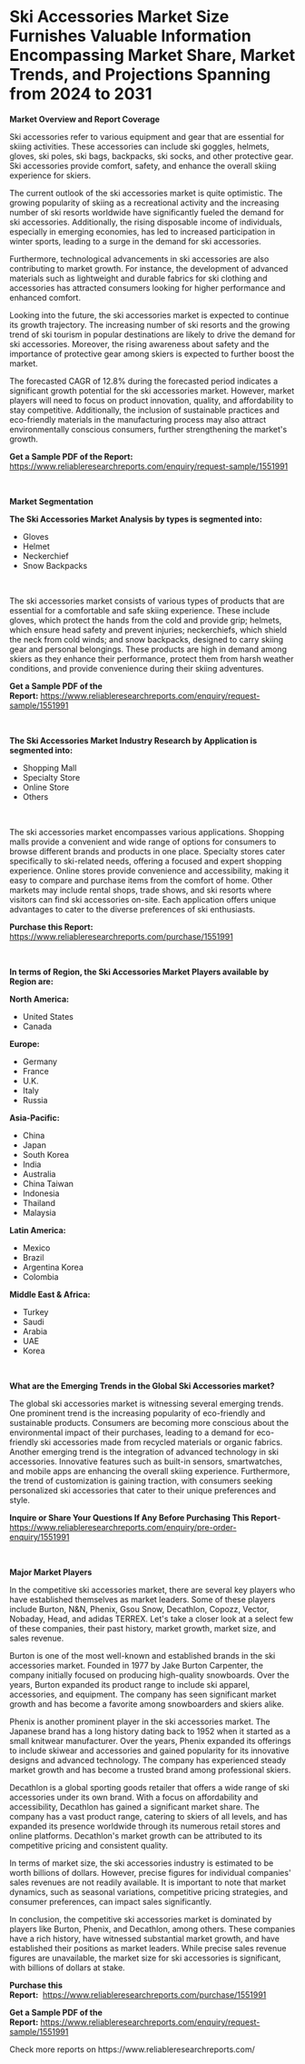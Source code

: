 <p><h1>Ski Accessories Market Size Furnishes Valuable Information Encompassing Market Share, Market Trends, and Projections Spanning from 2024 to 2031</h1></p><p><strong>Market Overview and Report Coverage</strong></p>
<p><p>Ski accessories refer to various equipment and gear that are essential for skiing activities. These accessories can include ski goggles, helmets, gloves, ski poles, ski bags, backpacks, ski socks, and other protective gear. Ski accessories provide comfort, safety, and enhance the overall skiing experience for skiers.</p><p>The current outlook of the ski accessories market is quite optimistic. The growing popularity of skiing as a recreational activity and the increasing number of ski resorts worldwide have significantly fueled the demand for ski accessories. Additionally, the rising disposable income of individuals, especially in emerging economies, has led to increased participation in winter sports, leading to a surge in the demand for ski accessories.</p><p>Furthermore, technological advancements in ski accessories are also contributing to market growth. For instance, the development of advanced materials such as lightweight and durable fabrics for ski clothing and accessories has attracted consumers looking for higher performance and enhanced comfort.</p><p>Looking into the future, the ski accessories market is expected to continue its growth trajectory. The increasing number of ski resorts and the growing trend of ski tourism in popular destinations are likely to drive the demand for ski accessories. Moreover, the rising awareness about safety and the importance of protective gear among skiers is expected to further boost the market.</p><p>The forecasted CAGR of 12.8% during the forecasted period indicates a significant growth potential for the ski accessories market. However, market players will need to focus on product innovation, quality, and affordability to stay competitive. Additionally, the inclusion of sustainable practices and eco-friendly materials in the manufacturing process may also attract environmentally conscious consumers, further strengthening the market's growth.</p></p>
<p><strong>Get a Sample PDF of the Report:</strong> <a href="https://www.reliableresearchreports.com/enquiry/request-sample/1551991">https://www.reliableresearchreports.com/enquiry/request-sample/1551991</a></p>
<p>&nbsp;</p>
<p><strong>Market Segmentation</strong></p>
<p><strong>The Ski Accessories Market Analysis by types is segmented into:</strong></p>
<p><ul><li>Gloves</li><li>Helmet</li><li>Neckerchief</li><li>Snow Backpacks</li></ul></p>
<p>&nbsp;</p>
<p><p>The ski accessories market consists of various types of products that are essential for a comfortable and safe skiing experience. These include gloves, which protect the hands from the cold and provide grip; helmets, which ensure head safety and prevent injuries; neckerchiefs, which shield the neck from cold winds; and snow backpacks, designed to carry skiing gear and personal belongings. These products are high in demand among skiers as they enhance their performance, protect them from harsh weather conditions, and provide convenience during their skiing adventures.</p></p>
<p><strong>Get a Sample PDF of the Report:</strong>&nbsp;<a href="https://www.reliableresearchreports.com/enquiry/request-sample/1551991">https://www.reliableresearchreports.com/enquiry/request-sample/1551991</a></p>
<p>&nbsp;</p>
<p><strong>The Ski Accessories Market Industry Research by Application is segmented into:</strong></p>
<p><ul><li>Shopping Mall</li><li>Specialty Store</li><li>Online Store</li><li>Others</li></ul></p>
<p>&nbsp;</p>
<p><p>The ski accessories market encompasses various applications. Shopping malls provide a convenient and wide range of options for consumers to browse different brands and products in one place. Specialty stores cater specifically to ski-related needs, offering a focused and expert shopping experience. Online stores provide convenience and accessibility, making it easy to compare and purchase items from the comfort of home. Other markets may include rental shops, trade shows, and ski resorts where visitors can find ski accessories on-site. Each application offers unique advantages to cater to the diverse preferences of ski enthusiasts.</p></p>
<p><strong>Purchase this Report:</strong>&nbsp; <a href="https://www.reliableresearchreports.com/purchase/1551991">https://www.reliableresearchreports.com/purchase/1551991</a></p>
<p>&nbsp;</p>
<p><strong>In terms of Region, the Ski Accessories Market Players available by Region are:</strong></p>
<p>
    <p> <strong> North America: </strong>
        <ul>
            <li>United States</li>
            <li>Canada</li>
        </ul>
        </p> 
    <p> <strong> Europe: </strong>
        <ul>
            <li>Germany</li>
            <li>France</li>
            <li>U.K.</li>
            <li>Italy</li>
            <li>Russia</li>
        </ul>
        </p> 
    <p> <strong> Asia-Pacific: </strong>
        <ul>
            <li>China</li>
            <li>Japan</li>
            <li>South Korea</li>
            <li>India</li>
            <li>Australia</li>
            <li>China Taiwan</li>
            <li>Indonesia</li>
            <li>Thailand</li>
            <li>Malaysia</li>
        </ul>
        </p> 
    <p> <strong> Latin America: </strong>
        <ul>
            <li>Mexico</li>
            <li>Brazil</li>
            <li>Argentina Korea</li>
            <li>Colombia</li>
        </ul>
        </p> 
    <p> <strong> Middle East & Africa: </strong>
        <ul>
            <li>Turkey</li>
            <li>Saudi</li>
            <li>Arabia</li>
            <li>UAE</li>
            <li>Korea</li>
        </ul>
    </p>
    </p>
<p>&nbsp;</p>
<p><strong>What are the Emerging Trends in the Global Ski Accessories market?</strong></p>
<p><p>The global ski accessories market is witnessing several emerging trends. One prominent trend is the increasing popularity of eco-friendly and sustainable products. Consumers are becoming more conscious about the environmental impact of their purchases, leading to a demand for eco-friendly ski accessories made from recycled materials or organic fabrics. Another emerging trend is the integration of advanced technology in ski accessories. Innovative features such as built-in sensors, smartwatches, and mobile apps are enhancing the overall skiing experience. Furthermore, the trend of customization is gaining traction, with consumers seeking personalized ski accessories that cater to their unique preferences and style.</p></p>
<p><strong>Inquire or Share Your Questions If Any Before Purchasing This Report</strong>- <a href="https://www.reliableresearchreports.com/enquiry/pre-order-enquiry/1551991">https://www.reliableresearchreports.com/enquiry/pre-order-enquiry/1551991</a></p>
<p>&nbsp;</p>
<p><strong>Major Market Players</strong></p>
<p><p>In the competitive ski accessories market, there are several key players who have established themselves as market leaders. Some of these players include Burton, N&N, Phenix, Gsou Snow, Decathlon, Copozz, Vector, Nobaday, Head, and adidas TERREX. Let's take a closer look at a select few of these companies, their past history, market growth, market size, and sales revenue.</p><p>Burton is one of the most well-known and established brands in the ski accessories market. Founded in 1977 by Jake Burton Carpenter, the company initially focused on producing high-quality snowboards. Over the years, Burton expanded its product range to include ski apparel, accessories, and equipment. The company has seen significant market growth and has become a favorite among snowboarders and skiers alike.</p><p>Phenix is another prominent player in the ski accessories market. The Japanese brand has a long history dating back to 1952 when it started as a small knitwear manufacturer. Over the years, Phenix expanded its offerings to include skiwear and accessories and gained popularity for its innovative designs and advanced technology. The company has experienced steady market growth and has become a trusted brand among professional skiers.</p><p>Decathlon is a global sporting goods retailer that offers a wide range of ski accessories under its own brand. With a focus on affordability and accessibility, Decathlon has gained a significant market share. The company has a vast product range, catering to skiers of all levels, and has expanded its presence worldwide through its numerous retail stores and online platforms. Decathlon's market growth can be attributed to its competitive pricing and consistent quality.</p><p>In terms of market size, the ski accessories industry is estimated to be worth billions of dollars. However, precise figures for individual companies' sales revenues are not readily available. It is important to note that market dynamics, such as seasonal variations, competitive pricing strategies, and consumer preferences, can impact sales significantly.</p><p>In conclusion, the competitive ski accessories market is dominated by players like Burton, Phenix, and Decathlon, among others. These companies have a rich history, have witnessed substantial market growth, and have established their positions as market leaders. While precise sales revenue figures are unavailable, the market size for ski accessories is significant, with billions of dollars at stake.</p></p>
<p><strong>Purchase this Report:</strong>&nbsp;&nbsp;<a href="https://www.reliableresearchreports.com/purchase/1551991">https://www.reliableresearchreports.com/purchase/1551991</a></p>
<p></p>
<p><strong>Get a Sample PDF of the Report:</strong>&nbsp;<a href="https://www.reliableresearchreports.com/enquiry/request-sample/1551991">https://www.reliableresearchreports.com/enquiry/request-sample/1551991</a></p>
<p>Check more reports on https://www.reliableresearchreports.com/</p>